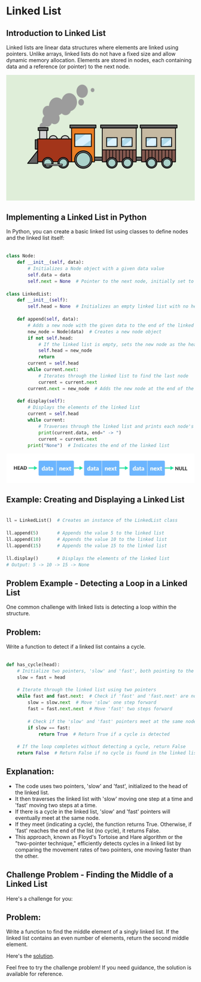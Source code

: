 # Linked List

## Introduction to Linked List

Linked lists are linear data structures where elements are linked using pointers. Unlike arrays, linked lists do not have a fixed size and allow dynamic memory allocation. Elements are stored in nodes, each containing data and a reference (or pointer) to the next node.

![Train](Images/trains.jpeg)

## Implementing a Linked List in Python

In Python, you can create a basic linked list using classes to define nodes and the linked list itself:

```Python

class Node:
    def __init__(self, data):
        # Initializes a Node object with a given data value
        self.data = data
        self.next = None  # Pointer to the next node, initially set to None

class LinkedList:
    def __init__(self):
        self.head = None  # Initializes an empty linked list with no head node

    def append(self, data):
        # Adds a new node with the given data to the end of the linked list
        new_node = Node(data)  # Creates a new node object
        if not self.head:
            # If the linked list is empty, sets the new node as the head
            self.head = new_node
            return
        current = self.head
        while current.next:
            # Iterates through the linked list to find the last node
            current = current.next
        current.next = new_node  # Adds the new node at the end of the list

    def display(self):
        # Displays the elements of the linked list
        current = self.head
        while current:
            # Traverses through the linked list and prints each node's data
            print(current.data, end=" -> ")
            current = current.next
        print("None")  # Indicates the end of the linked list


```

![Stack Example](Images/linked-list-concept.webp)

## Example: Creating and Displaying a Linked List

```python

ll = LinkedList()  # Creates an instance of the LinkedList class

ll.append(5)       # Appends the value 5 to the linked list
ll.append(10)      # Appends the value 10 to the linked list
ll.append(15)      # Appends the value 15 to the linked list

ll.display()       # Displays the elements of the linked list
# Output: 5 -> 10 -> 15 -> None


```

## Problem Example - Detecting a Loop in a Linked List

One common challenge with linked lists is detecting a loop within the structure.

## Problem:

Write a function to detect if a linked list contains a cycle.

```python

def has_cycle(head):
    # Initialize two pointers, 'slow' and 'fast', both pointing to the head of the linked list
    slow = fast = head

    # Iterate through the linked list using two pointers
    while fast and fast.next:  # Check if 'fast' and 'fast.next' are not None (to avoid 'NoneType' errors)
        slow = slow.next  # Move 'slow' one step forward
        fast = fast.next.next  # Move 'fast' two steps forward

        # Check if the 'slow' and 'fast' pointers meet at the same node (indicating a cycle)
        if slow == fast:
            return True  # Return True if a cycle is detected

    # If the loop completes without detecting a cycle, return False
    return False  # Return False if no cycle is found in the linked list

```

## Explanation:

- The code uses two pointers, 'slow' and 'fast', initialized to the head of the linked list.
- It then traverses the linked list with 'slow' moving one step at a time and 'fast' moving two steps at a time.
- If there is a cycle in the linked list, 'slow' and 'fast' pointers will eventually meet at the same node.
- If they meet (indicating a cycle), the function returns True. Otherwise, if 'fast' reaches the end of the list (no cycle), it returns False.
- This approach, known as Floyd's Tortoise and Hare algorithm or the "two-pointer technique," efficiently detects cycles in a linked list by comparing the movement rates of two pointers, one moving faster than the other.

## Challenge Problem - Finding the Middle of a Linked List

Here's a challenge for you:

## Problem:

Write a function to find the middle element of a singly linked list. If the linked list contains an even number of elements, return the second middle element.

Here's the [solution](./solutions.py).

Feel free to try the challenge problem! If you need guidance, the solution is available for reference.
